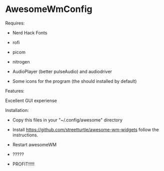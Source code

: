 # AwesomeWmConfig
Requires:

* Nerd Hack Fonts

* rofi

* picom

* nitrogen

* AudioPlayer (better pulseAudio) and audiodriver

* Some icons for the program (the should installed by default)

Features: 

Excellent GUI experiense

Installation:

* Copy this files in your "~/.config/awesome" directory

* Install https://github.com/streetturtle/awesome-wm-widgets follow the instructions.

* Restart awesomeWM

* ?????

* PROFIT!!!!!

